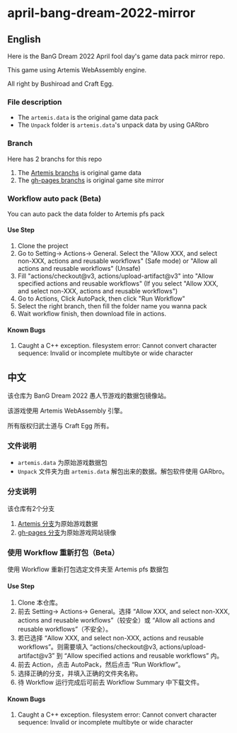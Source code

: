 # april-bang-dream-2022-mirror
## English
Here is the BanG Dream 2022 April fool day's game data pack mirror repo.

This game using Artemis WebAssembly engine.

All right by Bushiroad and Craft Egg.

### File description

- The `artemis.data` is the original game data pack
- The `Unpack` folder is `artemis.data`'s unpack data by using GARbro

### Branch
Here has 2 branchs for this repo

1. The [Artemis branchs](https://github.com/SummonHIM/april-bang-dream-2022-mirror/tree/Artemis) is original game data
2. The [gh-pages branchs](https://github.com/SummonHIM/april-bang-dream-2022-mirror/tree/gh-pages) is original game site mirror

### Workflow auto pack (Beta)
You can auto pack the data folder to Artemis pfs pack

#### Use Step
1. Clone the project
2. Go to Setting→ Actions→ General. Select the "Allow XXX, and select non-XXX, actions and reusable workflows" (Safe mode) or "Allow all actions and reusable workflows" (Unsafe)
3. Fill "actions/checkout@v3, actions/upload-artifact@v3" into "Allow specified actions and reusable workflows" (If you select "Allow XXX, and select non-XXX, actions and reusable workflows")
4. Go to Actions, Click AutoPack, then click "Run Workflow"
5. Select the right branch, then fill the folder name you wanna pack
6. Wait workflow finish, then download file in actions.

#### Known Bugs
1. Caught a C++ exception. filesystem error: Cannot convert character sequence: Invalid or incomplete multibyte or wide character

## 中文
该仓库为 BanG Dream 2022 愚人节游戏的数据包镜像站。

该游戏使用 Artemis WebAssembly 引擎。

所有版权归武士道与 Craft Egg 所有。

### 文件说明

- `artemis.data` 为原始游戏数据包
- `Unpack` 文件夹为由 `artemis.data` 解包出来的数据。解包软件使用 GARbro。

### 分支说明
该仓库有2个分支

1. [Artemis 分支](https://github.com/SummonHIM/april-bang-dream-2022-mirror/tree/Artemis)为原始游戏数据
2. [gh-pages 分支](https://github.com/SummonHIM/april-bang-dream-2022-mirror/tree/gh-pages)为原始游戏网站镜像

### 使用 Workflow 重新打包（Beta）
使用 Workflow 重新打包选定文件夹至 Artemis pfs 数据包

#### Use Step
1. Clone 本仓库。
2. 前去 Setting→ Actions→ General。选择 “Allow XXX, and select non-XXX, actions and reusable workflows”（较安全）或 “Allow all actions and reusable workflows”（不安全）。
3. 若已选择 “Allow XXX, and select non-XXX, actions and reusable workflows”。则需要填入 “actions/checkout@v3, actions/upload-artifact@v3” 到 “Allow specified actions and reusable workflows” 内。
4. 前去 Action，点击 AutoPack，然后点击 “Run Workflow”。
5. 选择正确的分支，并填入正确的文件夹名称。
6. 待 Workflow 运行完成后可前去 Workflow Summary 中下载文件。

#### Known Bugs
1. Caught a C++ exception. filesystem error: Cannot convert character sequence: Invalid or incomplete multibyte or wide character